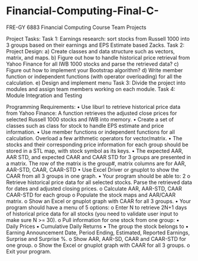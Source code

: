 # Financial-Computing-Final-C-
FRE-GY 6883 Financial Computing Course Team Projects

Project Tasks:
Task 1: Earnings research: sort stocks from Russell 1000 into 3 groups based on their earnings and EPS Estimate based Zacks.
Task 2: Project Design:
a) Create classes and data structure such as vectors, matrix, and maps.
b) Figure out how to handle historical price retrieval from Yahoo Finance for all IWB 1000 stocks and parse the retrieved data?
c) Figure out how to implement your Bootstrap algorithm?
d) Write member function or independent functions (with operator overloading) for all the calculation.
e) Design and implement menu
Task 3: Divide the project into modules and assign team members working on each module.
Task 4: Module Integration and Testing


Programming Requirements:
• Use liburl to retrieve historical price data from Yahoo Finance: A function retrieves the adjusted close prices for selected Russell 1000 stocks and IWB into memory.
• Create a set of classes such as class for stock to handle EPS estimate and price information.
• Use member functions or independent functions for all calculation. Overload a few arithmetic operators for vector/matrix.
• The stocks and their corresponding price information for each group should be stored in a STL map, with stock symbol as its keys.
• The expected AAR, AAR STD, and expected CAAR and CAAR STD for 3 groups are presented in a matrix. The row of the matrix is the group#, matrix columns are for AAR, AAR-STD, CAAR, CAAR-STD
• Use Excel Driver or gnuplot to show the CAAR from all 3 groups in one graph.
• Your program should be able to:
2
o Retrieve historical price data for all selected stocks. Parse the retrieved data for dates and adjusted closing prices.
o Calculate AAR, AAR-STD, CAAR CAAR-STD for each group
o Populate the stock maps and AAR/CAAR matrix.
o Show an Excel or gnuplot graph with CAAR for all 3 groups.
• Your program should have a menu of 5 options:
o Enter N to retrieve 2N+1 days of historical price data for all stocks (you need to validate user input to make sure N >= 30).
o Pull information for one stock from one group:
▪ Daily Prices
▪ Cumulative Daily Returns
▪ The group the stock belongs to
▪ Earning Announcement Date, Period Ending, Estimated, Reported Earnings, Surprise and Surprise %.
o Show AAR, AAR-SD, CAAR and CAAR-STD for one group.
o Show the Excel or gnuplot graph with CAAR for all 3 groups.
o Exit your program.
